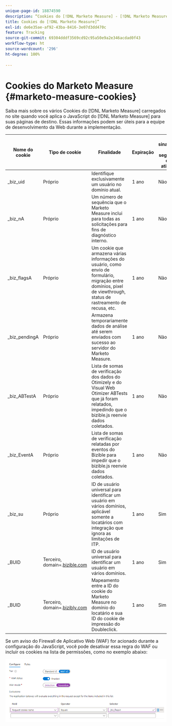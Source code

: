 ```yaml
---
unique-page-id: 18874590
description: “Cookies do [!DNL Marketo Measure] - [!DNL Marketo Measure] - Documentação do produto”
title: Cookies do [!DNL Marketo Measure]”
exl-id: de6e35ae-af92-43ba-8416-3e07d3dd470c
feature: Tracking
source-git-commit: 69304dddf3569cd92c95a50e9a2e346acdad0f43
workflow-type: ht
source-wordcount: '296'
ht-degree: 100%

---
```


# Cookies do Marketo Measure {#marketo-measure-cookies}

Saiba mais sobre os vários Cookies do [!DNL Marketo Measure] carregados no site quando você aplica o JavaScript do [!DNL Marketo Measure] para suas páginas de destino. Essas informações podem ser úteis para a equipe de desenvolvimento da Web durante a implementação.

<table>
<thead>
  <tr>
    <th>Nome do cookie</th>
    <th>Tipo de cookie</th>
    <th>Finalidade</th>
    <th>Expiração</th>
    <th>O sinalizador de segurança está ativado?<br></th>
    <th>O sinalizador somente HTTP está ativado?</th>
    <th>Definidor de cookies</th>
  </tr>
</thead>
<tbody>
  <tr>
    <td>_biz_uid</td>
    <td>Próprio</td>
    <td>Identifique exclusivamente um usuário no domínio atual.</td>
    <td>1 ano</td>
    <td>Não</td>
    <td>Não</td>
    <td>bizible.js</td>
  </tr>
  <tr>
    <td>_biz_nA</td>
    <td>Próprio</td>
    <td>Um número de sequência que o Marketo Measure inclui para todas as solicitações para fins de diagnóstico interno.</td>
    <td>1 ano</td>
    <td>Não</td>
    <td>Não</td>
    <td>bizible.js</td>
  </tr>
  <tr>
    <td>_biz_flagsA</td>
    <td>Próprio</td>
    <td>Um cookie que armazena várias informações do usuário, como envio de formulário, migração entre domínios, pixel de viewthrough, status de rastreamento de recusa, etc.</td>
    <td>1 ano</td>
    <td>Não</td>
    <td>Não</td>
    <td>bizible.js</td>
  </tr>
  <tr>
    <td>_biz_pendingA</td>
    <td>Próprio</td>
    <td>Armazena temporariamente dados de análise até serem enviados com sucesso ao servidor do Marketo Measure.</td>
    <td>1 ano</td>
    <td>Não</td>
    <td>Não</td>
    <td>bizible.js</td>
  </tr>
  <tr>
    <td>_biz_ABTestA</td>
    <td>Próprio</td>
    <td>Lista de somas de verificação dos dados do Otimizely e do Visual Web Otimizer ABTests que já foram relatados, impedindo que o bizible.js reenvie dados coletados.</td>
    <td>1 ano</td>
    <td>Não</td>
    <td>Não</td>
    <td>bizible.js</td>
  </tr>
  <tr>
    <td>_biz_EventA</td>
    <td>Próprio</td>
    <td>Lista de somas de verificação relatadas por eventos do Bizible para impedir que o bizible.js reenvie dados coletados.</td>
    <td>1 ano</td>
    <td>Não</td>
    <td>Não</td>
    <td>bizible.js</td>
  </tr>
  <tr>
    <td>_biz_su</td>
    <td>Próprio</td>
    <td>ID de usuário universal para identificar um usuário em vários domínios, aplicável somente a locatários com integração que ignora as limitações de ITP.</td>
    <td>1 ano</td>
    <td>Sim</td>
    <td>Não</td>
    <td>Edgecast</td>
  </tr>
  <tr>
    <td>_BUID</td>
    <td>Terceiro, domain=.<a href="http://bizible.com/">bizible.com</a></td>
    <td>ID de usuário universal para identificar um usuário em vários domínios.</td>
    <td>1 ano</td>
    <td>Sim</td>
    <td>Não</td>
    <td>Edgecast</td>
  </tr>
  <tr>
    <td>_BUID</td>
    <td>Terceiro, domain=.<a href="http://bizibly.com/">bizibly.com</a></td>
    <td>Mapeamento entre a ID do cookie do Marketo Measure no domínio do locatário e sua ID do cookie de impressão do Doubleclick.</td>
    <td>1 ano</td>
    <td>Sim</td>
    <td>Não</td>
    <td>Edgecast</td>
  </tr>
</tbody>
</table>

Se um aviso do Firewall de Aplicativo Web (WAF) for acionado durante a configuração do JavaScript, você pode desativar essa regra do WAF ou incluir os cookies na lista de permissões, como no exemplo abaixo:

![](assets/marketo-measure-cookies-1.png)
